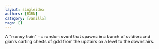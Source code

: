 ```yaml
---
layout: singleidea
authors: [RGRN]
category: [vanilla]
tags: []
---
```

A "money train" - a random event that spawns in a bunch of soldiers and giants carting chests of gold from the upstairs on a level to the downstairs.
